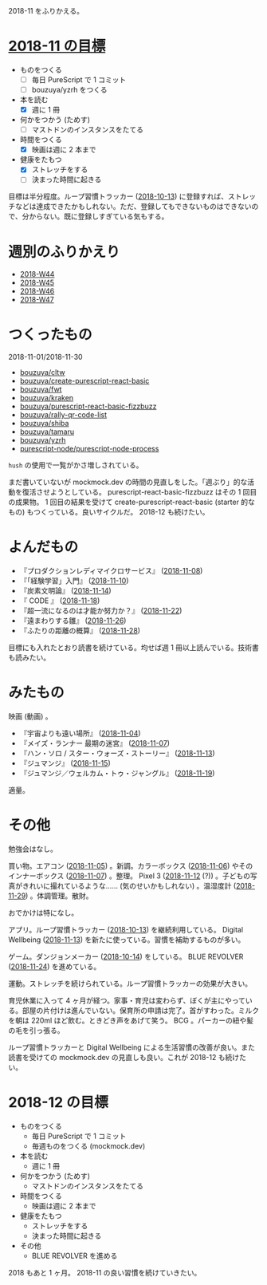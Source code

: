 2018-11 をふりかえる。

# [2018-11 の目標][2018-10-31]

- ものをつくる
  - [ ] 毎日 PureScript で 1 コミット
  - [ ] bouzuya/yzrh をつくる
- 本を読む
  - [x] 週に 1 冊
- 何かをつかう (ためす)
  - [ ] マストドンのインスタンスをたてる
- 時間をつくる
  - [x] 映画は週に 2 本まで
- 健康をたもつ
  - [x] ストレッチをする
  - [ ] 決まった時間に起きる

目標は半分程度。ループ習慣トラッカー ([2018-10-13][]) に登録すれば、ストレッチなどは達成できたかもしれない。ただ、登録してもできないものはできないので、分からない。既に登録しすぎている気もする。

# 週別のふりかえり

- [2018-W44][2018-11-04]
- [2018-W45][2018-11-11]
- [2018-W46][2018-11-18]
- [2018-W47][2018-11-25]

# つくったもの

2018-11-01/2018-11-30

- [bouzuya/cltw][]
- [bouzuya/create-purescript-react-basic][]
- [bouzuya/fwt][]
- [bouzuya/kraken][]
- [bouzuya/purescript-react-basic-fizzbuzz][]
- [bouzuya/rally-qr-code-list][]
- [bouzuya/shiba][]
- [bouzuya/tamaru][]
- [bouzuya/yzrh][]
- [purescript-node/purescript-node-process][]

`hush` の使用で一覧がかさ増しされている。

まだ書いていないが mockmock.dev の時間の見直しをした。「週ぶり」的な活動を復活させようとしている。 purescript-react-basic-fizzbuzz はその 1 回目の成果物。 1 回目の結果を受けて create-purescript-react-basic (starter 的なもの) もつくっている。良いサイクルだ。 2018-12 も続けたい。

# よんだもの

- 『プロダクションレディマイクロサービス』 ([2018-11-08][])
- 『「経験学習」入門』 ([2018-11-10][])
- 『炭素文明論』 ([2018-11-14][])
- 『 CODE 』 ([2018-11-18][])
- 『超一流になるのは才能か努力か？』 ([2018-11-22][])
- 『遠まわりする雛』 ([2018-11-26][])
- 『ふたりの距離の概算』 ([2018-11-28][])

目標にも入れたとおり読書を続けている。均せば週 1 冊以上読んでいる。技術書も読みたい。

# みたもの

映画 (動画) 。

- 『宇宙よりも遠い場所』 ([2018-11-04][])
- 『メイズ・ランナー 最期の迷宮』 ([2018-11-07][])
- 『ハン・ソロ / スター・ウォーズ・ストーリー』 ([2018-11-13][])
- 『ジュマンジ』 ([2018-11-15][])
- 『ジュマンジ／ウェルカム・トゥ・ジャングル』 ([2018-11-19][])

適量。

# その他

勉強会はなし。

買い物。エアコン ([2018-11-05][]) 。新調。カラーボックス ([2018-11-06][]) やそのインナーボックス ([2018-11-07][]) 。整理。 Pixel 3 ([2018-11-12][] (?)) 。子どもの写真がきれいに撮れているような…… (気のせいかもしれない) 。温湿度計 ([2018-11-29][]) 。体調管理。散財。

おでかけは特になし。

アプリ。ループ習慣トラッカー ([2018-10-13][]) を継続利用している。 Digital Wellbeing ([2018-11-13][]) を新たに使っている。習慣を補助するものが多い。

ゲーム。ダンジョンメーカー ([2018-10-14][]) をしている。 BLUE REVOLVER ([2018-11-24][]) を進めている。

運動。ストレッチを続けられている。ループ習慣トラッカーの効果が大きい。

育児休業に入って 4 ヶ月が経つ。家事・育児は変わらず、ぼくが主にやっている。部屋の片付けは進んでいない。保育所の申請は完了。首がすわった。ミルクを朝は 220ml ほど飲む。ときどき声をあげて笑う。 BCG 。パーカーの紐や髪の毛を引っ張る。

ループ習慣トラッカーと Digital Wellbeing による生活習慣の改善が良い。また読書を受けての mockmock.dev の見直しも良い。これが 2018-12 も続けたい。

# 2018-12 の目標

- ものをつくる
  - 毎日 PureScript で 1 コミット
  - 毎週ものをつくる (mockmock.dev)
- 本を読む
  - 週に 1 冊
- 何かをつかう (ためす)
  - マストドンのインスタンスをたてる
- 時間をつくる
  - 映画は週に 2 本まで
- 健康をたもつ
  - ストレッチをする
  - 決まった時間に起きる
- その他
  - BLUE REVOLVER を進める

2018 もあと 1 ヶ月。 2018-11 の良い習慣を続けていきたい。

[2018-10-13]: https://blog.bouzuya.net/2018/10/13/
[2018-10-14]: https://blog.bouzuya.net/2018/10/14/
[2018-10-31]: https://blog.bouzuya.net/2018/10/31/
[2018-11-04]: https://blog.bouzuya.net/2018/11/04/
[2018-11-05]: https://blog.bouzuya.net/2018/11/05/
[2018-11-06]: https://blog.bouzuya.net/2018/11/06/
[2018-11-07]: https://blog.bouzuya.net/2018/11/07/
[2018-11-08]: https://blog.bouzuya.net/2018/11/08/
[2018-11-10]: https://blog.bouzuya.net/2018/11/10/
[2018-11-11]: https://blog.bouzuya.net/2018/11/11/
[2018-11-12]: https://blog.bouzuya.net/2018/11/12/
[2018-11-13]: https://blog.bouzuya.net/2018/11/13/
[2018-11-14]: https://blog.bouzuya.net/2018/11/14/
[2018-11-15]: https://blog.bouzuya.net/2018/11/15/
[2018-11-18]: https://blog.bouzuya.net/2018/11/18/
[2018-11-19]: https://blog.bouzuya.net/2018/11/19/
[2018-11-22]: https://blog.bouzuya.net/2018/11/22/
[2018-11-24]: https://blog.bouzuya.net/2018/11/24/
[2018-11-25]: https://blog.bouzuya.net/2018/11/25/
[2018-11-26]: https://blog.bouzuya.net/2018/11/26/
[2018-11-28]: https://blog.bouzuya.net/2018/11/28/
[2018-11-29]: https://blog.bouzuya.net/2018/11/29/
[bouzuya/cltw]: https://github.com/bouzuya/cltw
[bouzuya/create-purescript-react-basic]: https://github.com/bouzuya/create-purescript-react-basic
[bouzuya/fwt]: https://github.com/bouzuya/fwt
[bouzuya/kraken]: https://github.com/bouzuya/kraken
[bouzuya/purescript-react-basic-fizzbuzz]: https://github.com/bouzuya/purescript-react-basic-fizzbuzz
[bouzuya/rally-qr-code-list]: https://github.com/bouzuya/rally-qr-code-list
[bouzuya/shiba]: https://github.com/bouzuya/shiba
[bouzuya/tamaru]: https://github.com/bouzuya/tamaru
[bouzuya/yzrh]: https://github.com/bouzuya/yzrh
[purescript-node/purescript-node-process]: https://github.com/purescript-node/purescript-node-process
